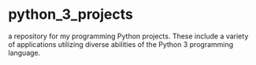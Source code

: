 # python_3_projects
a repository for my programming Python projects. These include a variety of applications utilizing diverse abilities of the Python 3 programming language.
